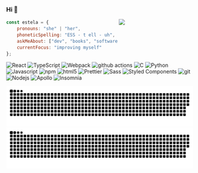 ### Hi 🦖
<img src="https://64.media.tumblr.com/4616f37446e226a63bd0742f37a14c8a/tumblr_n48kjpfo4S1qg6rkio1_500.gifv" width="200" align="right" />


```javascript
const estela = {
    pronouns: "she" | "her",
    phoneticSpelling: "ESS - t ell - uh",
    askMeAbout: ["dev", "books", "software architecture", "soft skills"],
    currentFocus: "improving myself"
};
```
<p>
  <img alt="React" src="https://img.shields.io/badge/-React-267caa?style=flat-square&logo=react&logoColor=white" />
  <img alt="TypeScript" src="https://img.shields.io/badge/-TypeScript-33a8c7?style=flat-square&logo=typescript&logoColor=white" />
  <img alt="Webpack" src="https://img.shields.io/badge/-Webpack-1DB6B4?style=flat-square&logo=webpack&logoColor=white" /> 
  <img alt="github actions" src="https://img.shields.io/badge/-Github_Actions-23a95b?style=flat-square&logo=github-actions&logoColor=white" />
  <img alt="C" src="https://img.shields.io/badge/-C-7bb42d?style=flat-square&logo=c&logoColor=white" />
  <img alt="Python" src="https://img.shields.io/badge/-Python-acbd17?style=flat-square&logo=python&logoColor=white" />
  <img alt="Javascript" src="https://img.shields.io/badge/-Javascript-ffab00?style=flat-square&logo=javascript&logoColor=white" />
  <img alt="npm" src="https://img.shields.io/badge/-NPM-f06f05?style=flat-square&logo=npm&logoColor=white" />
  <img alt="html5" src="https://img.shields.io/badge/-HTML5-E34F26?style=flat-square&logo=html5&logoColor=white" />
  <img alt="Prettier" src="https://img.shields.io/badge/-Prettier-ee696b?style=flat-square&logo=prettier&logoColor=white" />
  <img alt="Sass" src="https://img.shields.io/badge/-Sass-CC6699?style=flat-square&logo=sass&logoColor=white" />
  <img alt="Styled Components" src="https://img.shields.io/badge/-Styled_Components-d65c83?style=flat-square&logo=styled-components&logoColor=white" />
  <img alt="git" src="https://img.shields.io/badge/-Git-af35a1?style=flat-square&logo=git&logoColor=white" />
  <img alt="Nodejs" src="https://img.shields.io/badge/-Nodejs-8e2a9d?style=flat-square&logo=Node.js&logoColor=white" />
  <img alt="Apollo" src="https://img.shields.io/badge/-Apollo%20GraphQL-3e23a9?style=flat-square&logo=apollo-graphql&logoColor=white" />
  <img alt="Insomnia" src="https://img.shields.io/badge/-Insomnia-5849BE?style=flat-square&logo=insomnia&logoColor=white" />
</p>


![grid snake animation](https://raw.githubusercontent.com/estelavilasboas/estelavilasboas/output/github-snake-dark.svg#gh-dark-mode-only) ![grid snake animation](https://raw.githubusercontent.com/estelavilasboas/estelavilasboas/output/github-snake.svg#gh-light-mode-only)
